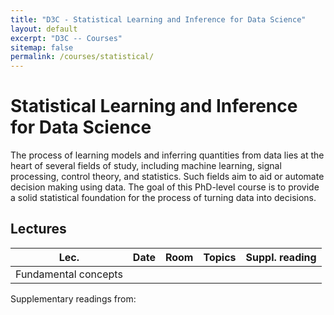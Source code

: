 ```yaml
---
title: "D3C - Statistical Learning and Inference for Data Science"
layout: default
excerpt: "D3C -- Courses"
sitemap: false
permalink: /courses/statistical/
---
```


# Statistical Learning and Inference for Data Science

The process of learning models and inferring quantities from data lies at the heart of several fields of study, including machine learning, signal
processing, control theory, and statistics. Such fields aim to aid or automate decision making using data. The goal of this PhD-level course is to provide a solid
statistical foundation for the process of turning data into decisions.

## Lectures

| Lec. | Date | Room | Topics | Suppl. reading | 
|------|------|------|--------|----------------|
| Fundamental concepts |      |      |        |                |  

Supplementary readings from:
